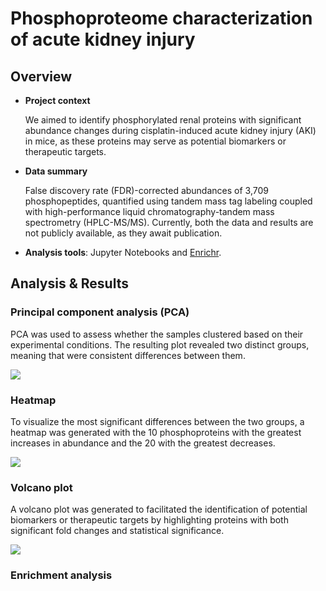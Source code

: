 # Phosphoproteome characterization of acute kidney injury
## Overview
- **Project context** 

  We aimed to identify phosphorylated renal proteins with significant abundance changes during cisplatin-induced acute kidney injury (AKI) in mice, as these proteins may serve as potential biomarkers or therapeutic targets.

- **Data summary**

  False discovery rate (FDR)-corrected abundances of 3,709 phosphopeptides, quantified using tandem mass tag labeling coupled with high-performance liquid chromatography-tandem mass spectrometry (HPLC-MS/MS). Currently, both the data and results are not publicly available, as they await publication.
  
- **Analysis tools**: Jupyter Notebooks and [Enrichr](https://maayanlab.cloud/Enrichr/).

## Analysis & Results
### Principal component analysis (PCA)
PCA was used to assess whether the samples clustered based on their experimental conditions. The resulting plot revealed two distinct groups, meaning that were consistent differences between them.

<img src="/Images/PCA.png">

### Heatmap
To visualize the most significant differences between the two groups, a heatmap was generated with the 10 phosphoproteins with the greatest increases in abundance and the 20 with the greatest decreases.

<img src="/Images/Heatmap.png">

### Volcano plot
A volcano plot was generated to facilitated the identification of potential biomarkers or therapeutic targets by highlighting proteins with both significant fold changes and statistical significance.

<img src="/Images/Volcano_plot.png">

### Enrichment analysis
